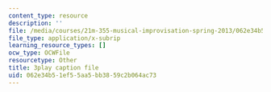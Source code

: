 ```yaml
---
content_type: resource
description: ''
file: /media/courses/21m-355-musical-improvisation-spring-2013/062e34b51ef55aa5bb3859c2b064ac73_l5J-t5NcHuQ.vtt
file_type: application/x-subrip
learning_resource_types: []
ocw_type: OCWFile
resourcetype: Other
title: 3play caption file
uid: 062e34b5-1ef5-5aa5-bb38-59c2b064ac73
---
```

